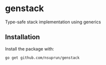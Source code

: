 # genstack
Type-safe stack implementation using generics


## Installation
Install the package with:

```
go get github.com/nsuprun/genstack
```